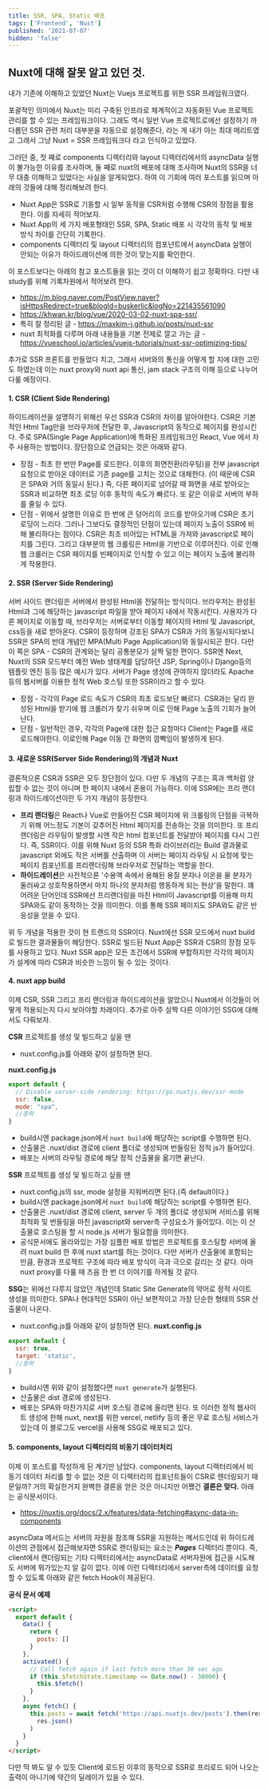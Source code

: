 ```yaml
---
title: SSR, SPA, Static 배포
tags: ['Frontend', 'Nust']
published: '2021-07-07'
hidden: 'false'
---
```


## Nuxt에 대해 잘못 알고 있던 것.
내가 기존에 이해하고 있었던 Nuxt는 Vuejs 프로젝트를 위한 SSR 프레임워크였다. 

포괄적인 의미에서 Nuxt는 미리 구축된 인프라로 체계적이고 자동화된 Vue 프로젝트 관리를 할 수 있는 프레임워크이다. 그래도 역시 일반 Vue 프로젝트로에선 설정하기 까다롭던 SSR 관련 처리 대부분을 자동으로 설정해준다, 라는 게 내가 아는 최대 메리트였고 그래서 그냥 Nuxt = SSR 프레임워크다 라고 인식하고 있었다.

그러던 중, 첫 째로 components 디렉터리와 layout 디렉터리에서의 asyncData 실행이 불가능한 이유를 조사하며, 둘 째로 nuxt의 배포에 대해 조사하며 Nuxt의 SSR을 너무 대충 이해하고 있었다는 사실을 알게되었다. 하여 이 기회에 여러 포스트를 읽으며 아래의 것들에 대해 정리해보려 한다.

+ Nuxt App은 SSR로 기동할 시 일부 동작을 CSR처럼 수행해 CSR의 장점을 활용한다. 이를 자세히 적어보자.
+ Nuxt App의 세 가지 배포형태인 SSR, SPA, Static 배포 시 각각의 동작 및 배포 방식 차이를 간단히 기록한다.
+ components 디렉터리 및 layout 디렉터리의 컴포넌트에서 asyncData 실행이 안되는 이유가 하이드레이션에 의한 것이 맞는지를 확인한다.


이 포스트보다는 아래의 참고 포스트들을 읽는 것이 더 이해하기 쉽고 정확하다. 다만 내 study를 위해 기록차원에서 적어보려 한다.
+ https://m.blog.naver.com/PostView.naver?isHttpsRedirect=true&blogId=buskerlic&logNo=221435561090
+ https://khwan.kr/blog/vue/2020-03-02-nuxt-spa-ssr/
+ 특히 잘 정리된 글 - https://maxkim-j.github.io/posts/nuxt-ssr
+ nuxt 최적화를 다루며 아래 내용들을 기본 전제로 깔고 가는 글 - https://vueschool.io/articles/vuejs-tutorials/nuxt-ssr-optimizing-tips/

추가로 SSR 프론트를 만들었다 치고, 그래서 서버와의 통신을 어떻게 할 지에 대한 고민도 하였는데 이는 nuxt proxy와 nuxt api 통신, jam stack 구조의 이해 등으로 나누어 다룰 예정이다.

#### 1. CSR (Client Side Rendering)
하이드레이션을 설명하기 위해선 우선 SSR과 CSR의 차이를 알아야한다. CSR은 기본적인 Html Tag만을 브라우저에 전달한 후, Javascript의 동작으로 페이지를 완성시킨다. 주로 SPA(Single Page Application)에 특화된 프레임워크인 React, Vue 에서 자주 사용하는 방법이다. 장단점으로 언급되는 것은 아래와 같다.
+ 장점 - 최초 한 번만 Page를 로드한다. 이후의 화면전환(라우팅)을 전부 javascript 요청으로 받아온 데이터로 기존 page를 고치는 것으로 대체한다. (이 때문에 CSR은 SPA와 거의 동일시 된다.) 즉, 다른 페이지로 넘어갈 때 화면을 새로 받아오는 SSR과 비교하면 최초 로딩 이후 동작의 속도가 빠르다. 또 같은 이유로 서버의 부하를 줄일 수 있다.
+ 단점 - 위에서 설명한 이유로 한 번에 큰 덩어리의 코드를 받아오기에 CSR은 초기 로딩이 느리다. 그러나 그보다도 결정적인 단점이 있는데 페이지 노출이 SSR에 비해 불리하다는 점이다. CSR은 최초 비어있는 HTML을 가져와 javascript로 페이지를 그린다. 그리고 대부분의 웹 크롤링은 Html을 기반으로 이루어진다. 이로 인해 웹 크롤러는 CSR 페이지를 빈페이지로 인식할 수 있고 이는 페이지 노출에 불리하게 작용한다.

#### 2. SSR (Server Side Rendering) 
서버 사이드 랜더링은 서버에서 완성된 Html을 전달하는 방식이다. 브라우저는 완성된 Html과 그에 해당하는 javascript 파일을 받아 페이지 내에서 작동시킨다. 사용자가 다른 페이지로 이동할 때, 브라우저는 서버로부터 이동할 페이지의 Html 및 Javascript, css등을 새로 받아온다. CSR이 등장하며 강조된 SPA가 CSR과 거의 동일시되다보니 SSR은 SPA의 반대 개념인 MPA(Multi Page Application)와 동일시되곤 한다. 다만 이 쪽은 SPA - CSR의 관계와는 달리 공통분모가 살짝 덜한 편이다. SSR엔 Next, Nuxt의 SSR 모드부터 예전 Web 생태계를 담당하던 JSP, Spring이나 Django등의 템플릿 엔진 등등 많은 예시가 있다. 서버가 Page 생성에 관여하지 않더라도 Apache 등의 웹서버를 이용한 정적 Web 호스팅 또한 SSR이라고 할 수 있다.
+ 장점 - 각각의 Page 로드 속도가 CSR의 최초 로드보단 빠르다. CSR과는 달리 완성된 Html을 받기에 웹 크롤러가 찾기 쉬우며 이로 인해 Page 노출의 기회가 늘어난다.
+ 단점 - 일반적인 경우, 각각의 Page에 대한 접근 요청마다 Client는 Page를 새로 로드해야한다. 이로인해 Page 이동 간 화면의 깜빡임이 발생하게 된다.

#### 3. 새로운 SSR(Server Side Rendering)의 개념과 Nuxt
결론적으론 CSR과 SSR은 모두 장단점이 있다. 다만 두 개념의 구조는 흑과 백처럼 양립할 수 없는 것이 아니며 한 페이지 내에서 혼용이 가능하다. 이에 SSR에는 프리 랜더링과 하이드레이션이란 두 가지 개념이 등장한다.
+ **프리 랜더링**은 React나 Vue로 만들어진 CSR 페이지에 위 크롤링의 단점을 극복하기 위해 어느정도 기본이 갖추어진 Html 페이지를 전송하는 것을 의미한다. 또 프리 랜더링은 라우팅이 발생할 시엔 작은 html 컴포넌트를 전달받아 페이지를 다시 그린다. 즉, SSR이다. 이를 위해 Nuxt 등의 SSR 특화 라이브러리는 Build 결과물로 javascript 외에도 작은 서버를 산출하며 이 서버는 페이지 라우팅 시 요청에 맞는 페이지 컴포넌트를 프리랜더링해 브라우저로 전달하는 역할을 한다.
+ **하이드레이션**은 사전적으론 '수용액 속에서 용해된 용질 분자나 이온을 물 분자가 둘러싸고 상호작용하면서 마치 하나의 분자처럼 행동하게 되는 현상'을 말한다. 꽤 어려운 단어인데 SSR에선 프리랜더링을 마친 Html이 Javascript를 이용해 마치 SPA와도 같이 동작하는 것을 의미한다. 이를 통해 SSR 페이지도 SPA와도 같은 반응성을 얻을 수 있다.

위 두 개념을 적용한 것이 현 트랜드의 SSR이다. Nuxt에선 SSR 모드에서 nuxt build로 빌드한 결과물들이 해당한다. SSR로 빌드된 Nuxt App은 SSR과 CSR의 장점 모두를 사용하고 있다. Nuxt SSR app은 모든 조건에서 SSR에 부합하지만 각각의 페이지가 설계에 따라 CSR과 비슷한 느낌이 될 수 있는 것이다.

#### 4. nuxt app build
이제 CSR, SSR 그리고 프리 랜더링과 하이드레이션을 알았으니 Nuxt에서 이것들이 어떻게 적용되는지 다시 보아야할 차래이다. 추가로 아주 살짝 다른 이야기인 SSG에 대해서도 다뤄보자.

**CSR** 프로젝트를 생성 및 빌드하고 싶을 땐
+ nuxt.config.js를 아래와 같이 설정하면 된다.

**nuxt.config.js**
```javascript
export default {
  // Disable server-side rendering: https://go.nuxtjs.dev/ssr-mode
  ssr: false,
  mode: "spa",
  //중략
}
```
+ build시엔 package.json에서 `nuxt build`에 해당하는 script를 수행하면 된다. 
+ 산출물은 .nuxt/dist 경로에 client 폴더로 생성되며 번들링된 정적 js가 들어있다.
+ 배포는 서버의 라우팅 경로에 해당 정적 산출물을 옮기면 끝난다.


**SSR** 프로젝트를 생성 및 빌드하고 싶을 땐 
+ nuxt.config.js의 ssr, mode 설정을 지워버리면 된다.(즉 default이다.) 
+ build시엔 package.json에서 `nuxt build`에 해당하는 script를 수행하면 된다.
+ 산출물은 .nuxt/dist 경로에 client, server 두 개의 폴더로 생성되며 서비스를 위해 최적화 및 번들링을 마친 javascript와 server측 구성요소가 들어있다. 이는 이 산출물로 호스팅을 할 시 node.js 서버가 필요함을 의미한다.
+ 공식문서에도 올라와있는 가장 심플한 배포 방법은 프로젝트를 호스팅할 서버에 올려 nuxt build 한 후에 nuxt start를 하는 것이다. 다만 서버가 산출물에 포함되는 만큼, 환경과 프로젝트 구조에 따라 배포 방식이 극과 극으로 갈리는 것 같다. 아마 nuxt proxy를 다룰 때 즈음 한 번 더 이야기를 하게될 것 같다.


**SSG**는 위에선 다루지 않았던 개념인데 Static Site Generate의 약어로 정적 사이트 생성을 의미한다. SPA나 현대적인 SSR이 아닌 보편적이고 가장 단순한 형태의 SSR 산출물이 나온다.
+ nuxt.config.js를 아래와 같이 설정하면 된다.
**nuxt.config.js**
```javascript
export default {
  ssr: true,
  target: 'static',
  //중략
}
```
+ build시엔 위와 같이 설정했다면 `nuxt generate`가 실행된다.
+ 산출물은 dist 경로에 생성된다.
+ 배포는 SPA와 마찬가지로 서버 호스팅 경로에 올리면 된다. 또 이러한 정적 웹사이트 생성에 한해 nuxt, next를 위한 vercel, netlify 등의 좋은 무료 호스팅 서비스가 있는데 이 블로그도 vercel을 사용해 SSG로 배포되고 있다.

#### 5. components, layout 디렉터리의 비동기 데이터처리
이제 이 포스트를 작성하게 된 계기만 남았다. components, layout 디렉터리에서 비동기 데이터 처리를 할 수 없는 것은 이 디렉터리의 컴포넌트들이 CSR로 렌더링되기 때문일까? 거의 확실한거지 완벽한 결론을 얻은 것은 아니지만 어쨌건 **결론은 맞다.** 아래는 공식문서이다.

+ https://nuxtjs.org/docs/2.x/features/data-fetching#async-data-in-components

asyncData 메서드는 서버의 자원을 참조해 SSR을 지원하는 메서드인데 위 하이드레이션의 관점에서 접근해보자면 SSR로 랜더링되는 요소는 ***Pages*** 디렉터리 뿐이다. 즉, client에서 랜더링되는 기타 디렉터리에서는 asyncData로 서버자원에 접근을 시도해도 서버에 뭐가있는지 알 길이 없다. 이에 이런 디렉터리에서 server측에 데이터를 요청할 수 있도록 아래와 같은 fetch Hook이 제공된다.

**공식 문서 예제**
```html
<script>
  export default {
    data() {
      return {
        posts: []
      }
    },
    activated() {
      // Call fetch again if last fetch more than 30 sec ago
      if (this.$fetchState.timestamp <= Date.now() - 30000) {
        this.$fetch()
      }
    },
    async fetch() {
      this.posts = await fetch('https://api.nuxtjs.dev/posts').then(res =>
        res.json()
      )
    }
  }
</script>
```

다만 딱 봐도 알 수 있듯 Client에 로드된 이후의 동작으로 SSR로 프리로드 되어 나오는 출력이 아니기에 약간의 딜레이가 있을 수 있다.

